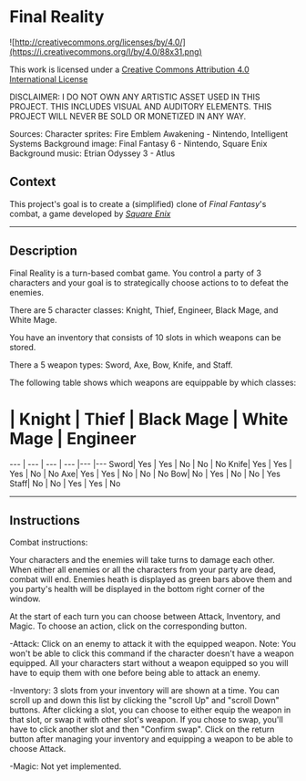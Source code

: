 Final Reality
=============

![http://creativecommons.org/licenses/by/4.0/](https://i.creativecommons.org/l/by/4.0/88x31.png)

This work is licensed under a 
[Creative Commons Attribution 4.0 International License](http://creativecommons.org/licenses/by/4.0/)

DISCLAIMER: I DO NOT OWN ANY ARTISTIC ASSET USED IN THIS PROJECT. THIS INCLUDES VISUAL AND AUDITORY ELEMENTS.
THIS PROJECT WILL NEVER BE SOLD OR MONETIZED IN ANY WAY. 

Sources:
Character sprites: Fire Emblem Awakening - Nintendo, Intelligent Systems
Background image: Final Fantasy 6 - Nintendo, Square Enix
Background music: Etrian Odyssey 3 - Atlus

Context
-------

This project's goal is to create a (simplified) clone of _Final Fantasy_'s combat, a game developed
by [_Square Enix_](https://www.square-enix.com)

---
Description
----------------
Final Reality is a turn-based combat game. You control a party of 3 characters and your goal is to strategically choose actions to
to defeat the enemies. 

There are 5 character classes: Knight, Thief, Engineer, Black Mage, and White Mage.

You have an inventory that consists of 10 slots in which weapons can be stored.

There a 5 weapon types: Sword, Axe, Bow, Knife, and Staff.

The following table shows which weapons are equippable by which classes:

# | Knight | Thief | Black Mage | White Mage | Engineer 
--- | --- | --- | --- |--- |--- 
Sword| Yes | Yes | No | No | No 
Knife| Yes | Yes | Yes | No | No 
Axe| Yes | Yes | No | No | No 
Bow| No | Yes | No | No | Yes 
Staff| No | No | Yes | Yes | No 


---
Instructions
--------------


Combat instructions:

Your characters and the enemies will take turns to damage each other. When either all enemies or all the characters
from your party are dead, combat will end. Enemies heath is displayed as green bars above them and you party's
health will be displayed in the bottom right corner of the window.

At the start of each turn you can choose between Attack, Inventory, and Magic. To choose an action, click on the corresponding
button. 

-Attack: Click on an enemy to attack it with the equipped weapon.
Note: You won't be able to click this command if the character doesn't have a weapon equipped.
All your characters start without a weapon equipped so you will have to equip them with one before being able to attack an enemy.

-Inventory: 3 slots from your inventory will are shown at a time. You can scroll up and down this list by
clicking the "scroll Up" and "scroll Down" buttons. After clicking a slot, you can choose to either
equip the weapon in that slot, or swap it with other slot's weapon. If you chose to swap, you'll have to
click another slot and then "Confirm swap". Click on the return button after managing
your inventory and equipping a weapon to be able to choose Attack.

-Magic: Not yet implemented.





